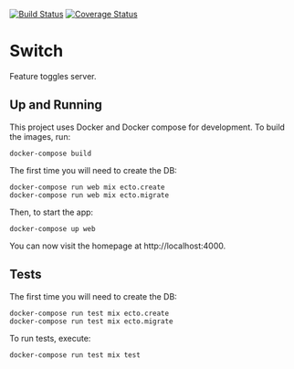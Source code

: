 [![Build Status](https://travis-ci.org/Kalimaha/switch.svg?branch=master)](https://travis-ci.org/Kalimaha/switch)
[![Coverage Status](https://coveralls.io/repos/github/Kalimaha/switch/badge.svg?branch=master)](https://coveralls.io/github/Kalimaha/switch?branch=master)

# Switch
Feature toggles server.

## Up and Running
This project uses Docker and Docker compose for development. To build the images, run:

```
docker-compose build
```

The first time you will need to create the DB:

```
docker-compose run web mix ecto.create
docker-compose run web mix ecto.migrate
```

Then, to start the app:

```
docker-compose up web
```

You can now visit the homepage at http://localhost:4000.

## Tests
The first time you will need to create the DB:

```
docker-compose run test mix ecto.create
docker-compose run test mix ecto.migrate
```

To run tests, execute:

```
docker-compose run test mix test
```
